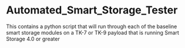 # Automated_Smart_Storage_Tester
 This contains a python script that will run through each of the baseline smart storage modules on a TK-7 or TK-9 payload that is running Smart Storage 4.0 or greater
